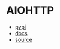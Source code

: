 # AIOHTTP

- [pypi](https://pypi.org/project/aiohttp/)
- [docs](https://docs.aiohttp.org/en/stable/)
- [source](https://github.com/aio-libs/aiohttp)
